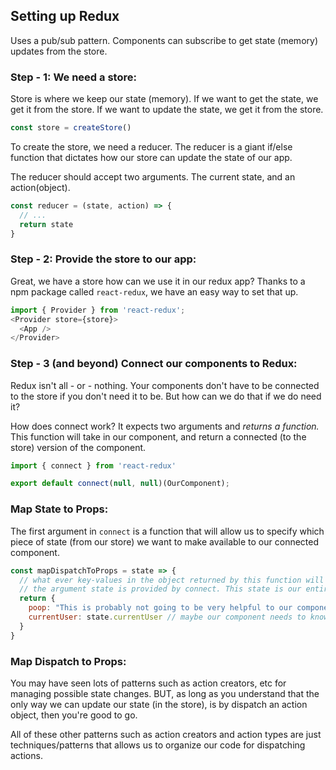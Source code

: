 ## Setting up Redux
Uses a pub/sub pattern. Components can subscribe to get state (memory) updates from the store.

### Step - 1: We need a store:
Store is where we keep our state (memory). If we want to get the state, we get it from the store. If we want to update the state, we get it from the store.
```javascript
const store = createStore()
```
To create the store, we need a reducer. The reducer is a giant if/else function that dictates how our store can update the state of our app.


The reducer should accept two arguments. The current state, and an action(object).
```javascript
const reducer = (state, action) => {
  // ...
  return state
}
```
### Step - 2: Provide the store to our app:
Great, we have a store how can we use it in our redux app? Thanks to a npm package called `react-redux`, we have an easy way to set that up.

```javascript
import { Provider } from 'react-redux';
<Provider store={store}>
  <App />
</Provider>
```

### Step - 3 (and beyond) Connect our components to Redux:
Redux isn't all - or - nothing. Your components don't have to be connected to the store if you don't need it to be. But how can we do that if we do need it?


How does connect work? It expects two arguments and *returns a function.* This function will take in our component, and return a connected (to the store) version of the component.
```javascript
import { connect } from 'react-redux'

export default connect(null, null)(OurComponent);
```

### Map State to Props:
The first argument in `connect` is a function that will allow us to specify which piece of state (from our store) we want to make available to our connected component.
```javascript
const mapDispatchToProps = state => {
  // what ever key-values in the object returned by this function will show up as props in our connected component.
  // the argument state is provided by connect. This state is our entire state-tree from the store.
  return {
    poop: "This is probably not going to be very helpful to our component",
    currentUser: state.currentUser // maybe our component needs to know who the current user is. This will make that possible.
  }
}
```

### Map Dispatch to Props:
You may have seen lots of patterns such as action creators, etc for managing possible state changes. BUT, as long as you understand that the only way we can update our state (in the store), is by dispatch an action object, then you're good to go.


All of these other patterns such as action creators and action types are just techniques/patterns that allows us to organize our code for dispatching actions.

